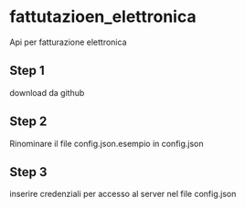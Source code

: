 # fattutazioen_elettronica
Api per fatturazione elettronica

## Step 1
download da github


## Step 2
Rinominare il file config.json.esempio in config.json 

## Step 3
inserire credenziali per accesso al server nel file config.json


